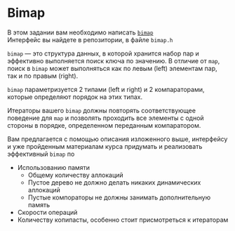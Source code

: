 # Bimap

В этом задании вам необходимо написать [`bimap`](https://en.wikipedia.org/wiki/Bidirectional_map)  
Интерфейс вы найдете в репозитории, в файле `bimap.h`  

`bimap` —  это структура данных, в которой хранится набор пар и эффективно выполняется поиск ключа по значению. В отличие от `map`, поиск в `bimap` может выполняться как по левым (left) элементам пар, так и по правым (right).  

`bimap` параметризуется 2 типами (left и right) и 2 компараторами, которые определяют порядок на этих типах.

Итераторы вашего `bimap` должны повторять соответствующее поведение для `map` и позволять проходить все элементы с одной стороны в порядке, определенном переданным компаратором.

Вам предлагается с помощью описания изложенного выше, интерфейсу и уже пройденным материалам курса придумать и реализовать эффективный `bimap` по
* Использованию памяти
  * Общему количеству аллокаций
  * Пустое дерево не должно делать никаких динамических аллокаций
  * Пустые компораторы не должны занимать дополнительную память
* Скорости операций
* Количеству копипасты, особенно стоит присмотреться к итераторам


